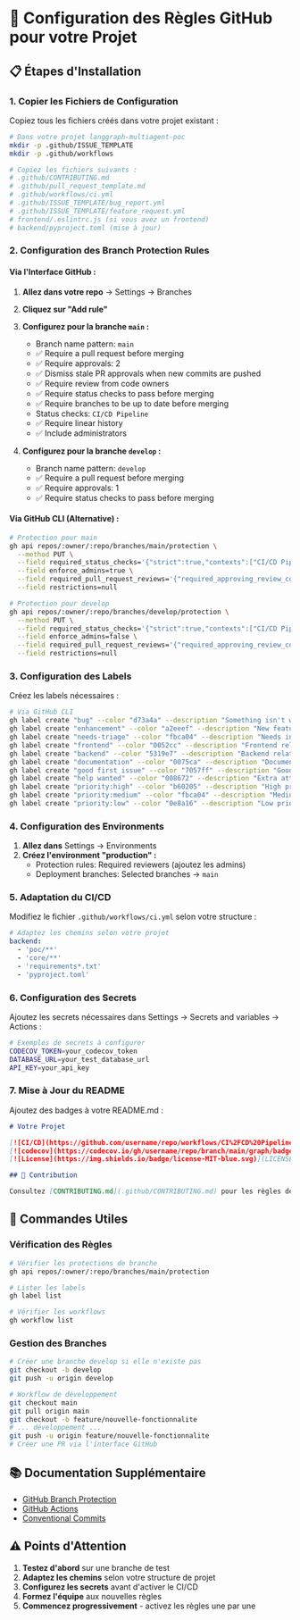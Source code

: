# 🚀 Configuration des Règles GitHub pour votre Projet

## 📋 Étapes d'Installation

### 1. Copier les Fichiers de Configuration

Copiez tous les fichiers créés dans votre projet existant :

```bash
# Dans votre projet langgraph-multiagent-poc
mkdir -p .github/ISSUE_TEMPLATE
mkdir -p .github/workflows

# Copiez les fichiers suivants :
# .github/CONTRIBUTING.md
# .github/pull_request_template.md
# .github/workflows/ci.yml
# .github/ISSUE_TEMPLATE/bug_report.yml
# .github/ISSUE_TEMPLATE/feature_request.yml
# frontend/.eslintrc.js (si vous avez un frontend)
# backend/pyproject.toml (mise à jour)
```

### 2. Configuration des Branch Protection Rules

#### Via l'Interface GitHub :

1. **Allez dans votre repo** → Settings → Branches
2. **Cliquez sur "Add rule"**
3. **Configurez pour la branche `main` :**
   - Branch name pattern: `main`
   - ✅ Require a pull request before merging
   - ✅ Require approvals: 2
   - ✅ Dismiss stale PR approvals when new commits are pushed
   - ✅ Require review from code owners
   - ✅ Require status checks to pass before merging
   - ✅ Require branches to be up to date before merging
   - Status checks: `CI/CD Pipeline`
   - ✅ Require linear history
   - ✅ Include administrators

4. **Configurez pour la branche `develop` :**
   - Branch name pattern: `develop`
   - ✅ Require a pull request before merging
   - ✅ Require approvals: 1
   - ✅ Require status checks to pass before merging

#### Via GitHub CLI (Alternative) :

```bash
# Protection pour main
gh api repos/:owner/:repo/branches/main/protection \
  --method PUT \
  --field required_status_checks='{"strict":true,"contexts":["CI/CD Pipeline"]}' \
  --field enforce_admins=true \
  --field required_pull_request_reviews='{"required_approving_review_count":2,"dismiss_stale_reviews":true}' \
  --field restrictions=null

# Protection pour develop
gh api repos/:owner/:repo/branches/develop/protection \
  --method PUT \
  --field required_status_checks='{"strict":true,"contexts":["CI/CD Pipeline"]}' \
  --field enforce_admins=false \
  --field required_pull_request_reviews='{"required_approving_review_count":1}' \
  --field restrictions=null
```

### 3. Configuration des Labels

Créez les labels nécessaires :

```bash
# Via GitHub CLI
gh label create "bug" --color "d73a4a" --description "Something isn't working"
gh label create "enhancement" --color "a2eeef" --description "New feature or request"
gh label create "needs-triage" --color "fbca04" --description "Needs initial review"
gh label create "frontend" --color "0052cc" --description "Frontend related"
gh label create "backend" --color "5319e7" --description "Backend related"
gh label create "documentation" --color "0075ca" --description "Documentation"
gh label create "good first issue" --color "7057ff" --description "Good for newcomers"
gh label create "help wanted" --color "008672" --description "Extra attention is needed"
gh label create "priority:high" --color "b60205" --description "High priority"
gh label create "priority:medium" --color "fbca04" --description "Medium priority"
gh label create "priority:low" --color "0e8a16" --description "Low priority"
```

### 4. Configuration des Environments

1. **Allez dans** Settings → Environments
2. **Créez l'environment "production" :**
   - Protection rules: Required reviewers (ajoutez les admins)
   - Deployment branches: Selected branches → `main`

### 5. Adaptation du CI/CD

Modifiez le fichier `.github/workflows/ci.yml` selon votre structure :

```yaml
# Adaptez les chemins selon votre projet
backend:
  - 'poc/**'
  - 'core/**'
  - 'requirements*.txt'
  - 'pyproject.toml'
```

### 6. Configuration des Secrets

Ajoutez les secrets nécessaires dans Settings → Secrets and variables → Actions :

```bash
# Exemples de secrets à configurer
CODECOV_TOKEN=your_codecov_token
DATABASE_URL=your_test_database_url
API_KEY=your_api_key
```

### 7. Mise à Jour du README

Ajoutez des badges à votre README.md :

```markdown
# Votre Projet

[![CI/CD](https://github.com/username/repo/workflows/CI%2FCD%20Pipeline/badge.svg)](https://github.com/username/repo/actions)
[![codecov](https://codecov.io/gh/username/repo/branch/main/graph/badge.svg)](https://codecov.io/gh/username/repo)
[![License](https://img.shields.io/badge/license-MIT-blue.svg)](LICENSE)

## 🤝 Contribution

Consultez [CONTRIBUTING.md](.github/CONTRIBUTING.md) pour les règles de contribution.
```

## 🔧 Commandes Utiles

### Vérification des Règles

```bash
# Vérifier les protections de branche
gh api repos/:owner/:repo/branches/main/protection

# Lister les labels
gh label list

# Vérifier les workflows
gh workflow list
```

### Gestion des Branches

```bash
# Créer une branche develop si elle n'existe pas
git checkout -b develop
git push -u origin develop

# Workflow de développement
git checkout main
git pull origin main
git checkout -b feature/nouvelle-fonctionnalite
# ... développement ...
git push -u origin feature/nouvelle-fonctionnalite
# Créer une PR via l'interface GitHub
```

## 📚 Documentation Supplémentaire

- [GitHub Branch Protection](https://docs.github.com/en/repositories/configuring-branches-and-merges-in-your-repository/defining-the-mergeability-of-pull-requests/about-protected-branches)
- [GitHub Actions](https://docs.github.com/en/actions)
- [Conventional Commits](https://www.conventionalcommits.org/)

## ⚠️ Points d'Attention

1. **Testez d'abord** sur une branche de test
2. **Adaptez les chemins** selon votre structure de projet
3. **Configurez les secrets** avant d'activer le CI/CD
4. **Formez l'équipe** aux nouvelles règles
5. **Commencez progressivement** - activez les règles une par une 
